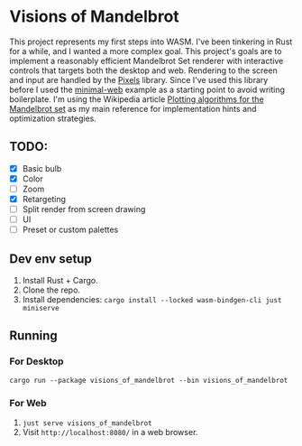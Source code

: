 # Visions of Mandelbrot

This project represents my first steps into WASM. I've been tinkering in Rust for a while, and I wanted a more complex
goal. This project's goals are to implement a reasonably efficient Mandelbrot Set renderer with interactive controls
that targets both the desktop and web. Rendering to the screen and input are handled by
the [Pixels](https://github.com/parasyte/pixels) library. Since I've used this library before I used
the [minimal-web](https://github.com/parasyte/pixels/tree/main/examples/minimal-web) example as a starting point to
avoid writing boilerplate. I'm using the Wikipedia
article [Plotting algorithms for the Mandelbrot set](https://en.wikipedia.org/wiki/Plotting_algorithms_for_the_Mandelbrot_set)
as my main reference for implementation hints and optimization strategies.

## TODO:
- [X] Basic bulb
- [X] Color
- [ ] Zoom
- [X] Retargeting
- [ ] Split render from screen drawing
- [ ] UI
- [ ] Preset or custom palettes

## Dev env setup

1. Install Rust + Cargo.
2. Clone the repo.
3. Install dependencies: `cargo install --locked wasm-bindgen-cli just miniserve`

## Running

### For Desktop

`cargo run --package visions_of_mandelbrot --bin visions_of_mandelbrot`

### For Web

1. `just serve visions_of_mandelbrot`
2. Visit `http://localhost:8080/` in a web browser.
